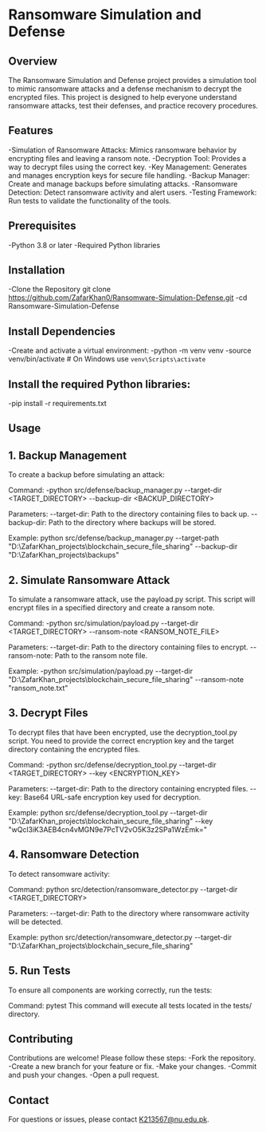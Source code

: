 # Ransomware Simulation and Defense

## Overview
The Ransomware Simulation and Defense project provides a simulation tool to mimic ransomware attacks and a defense mechanism to decrypt the encrypted files. This project is designed to help everyone understand ransomware attacks, test their defenses, and practice recovery procedures.

## Features
-Simulation of Ransomware Attacks: Mimics ransomware behavior by encrypting files and leaving a ransom note.
-Decryption Tool: Provides a way to decrypt files using the correct key.
-Key Management: Generates and manages encryption keys for secure file handling.
-Backup Manager: Create and manage backups before simulating attacks.
-Ransomware Detection: Detect ransomware activity and alert users.
-Testing Framework: Run tests to validate the functionality of the tools.

## Prerequisites
-Python 3.8 or later
-Required Python libraries

## Installation
-Clone the Repository
  git clone https://github.com/ZafarKhan0/Ransomware-Simulation-Defense.git
-cd Ransomware-Simulation-Defense

## Install Dependencies
-Create and activate a virtual environment:
  -python -m venv venv
  -source venv/bin/activate  # On Windows use `venv\Scripts\activate`

## Install the required Python libraries:
-pip install -r requirements.txt

## Usage
## 1. Backup Management
To create a backup before simulating an attack:

Command:
-python src/defense/backup_manager.py --target-dir <TARGET_DIRECTORY> --backup-dir <BACKUP_DIRECTORY>

Parameters:
--target-dir: Path to the directory containing files to back up.
--backup-dir: Path to the directory where backups will be stored.

Example:
python src/defense/backup_manager.py --target-path "D:\ZafarKhan_projects\blockchain_secure_file_sharing" --backup-dir "D:\ZafarKhan_projects\backups"

## 2. Simulate Ransomware Attack
To simulate a ransomware attack, use the payload.py script. This script will encrypt files in a specified directory and create a ransom note.

Command:
-python src/simulation/payload.py --target-dir <TARGET_DIRECTORY> --ransom-note <RANSOM_NOTE_FILE>

Parameters:
  --target-dir: Path to the directory containing files to encrypt.
  --ransom-note: Path to the ransom note file.

Example:
 -python src/simulation/payload.py --target-dir "D:\ZafarKhan_projects\blockchain_secure_file_sharing" --ransom-note "ransom_note.txt"


## 3. Decrypt Files
To decrypt files that have been encrypted, use the decryption_tool.py script. You need to provide the correct encryption key and the target directory containing the encrypted files.

Command:
-python src/defense/decryption_tool.py --target-dir <TARGET_DIRECTORY> --key <ENCRYPTION_KEY>

Parameters:
--target-dir: Path to the directory containing encrypted files.
--key: Base64 URL-safe encryption key used for decryption.

Example:
python src/defense/decryption_tool.py --target-dir "D:\ZafarKhan_projects\blockchain_secure_file_sharing" --key "wQcl3iK3AEB4cn4vMGN9e7PcTV2vO5K3z2SPa1WzEmk="


## 4. Ransomware Detection
To detect ransomware activity:

Command:
python src/detection/ransomware_detector.py --target-dir <TARGET_DIRECTORY>

Parameters:
--target-dir: Path to the directory where ransomware activity will be detected.

Example:
python src/detection/ransomware_detector.py --target-dir "D:\ZafarKhan_projects\blockchain_secure_file_sharing"

## 5. Run Tests
To ensure all components are working correctly, run the tests:

Command:
pytest
This command will execute all tests located in the tests/ directory.

## Contributing
Contributions are welcome! Please follow these steps:
-Fork the repository.
-Create a new branch for your feature or fix.
-Make your changes.
-Commit and push your changes.
-Open a pull request.

## Contact
For questions or issues, please contact K213567@nu.edu.pk.
